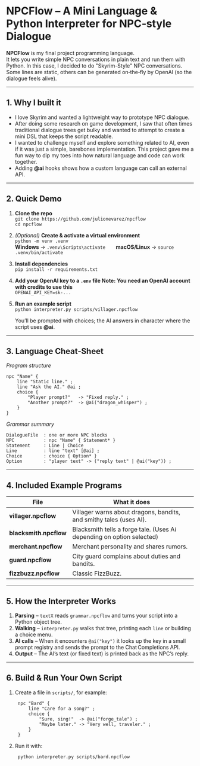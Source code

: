 # NPCFlow – A Mini Language & Python Interpreter for NPC‑style Dialogue

**NPCFlow** is my final project programming language.  
It lets you write simple NPC conversations in plain text and run
them with Python. In this case, I decided to do "Skyrim-Style" NPC conversations. Some lines are static, others can be generated on‑the‑fly by
OpenAI (so the dialogue feels alive).

---

## 1. Why I built it
* I love Skyrim and wanted a lightweight way to prototype NPC dialogue.  
* After doing some research on game development, I saw that often times traditional dialogue trees get bulky and wanted to attempt to create a mini DSL that keeps the script readable.
* I wanted to challenge myself and explore something related to AI, even if it was just a simple, barebones implementation. This project gave me a fun way to dip my toes into how natural language and code can work together.  
* Adding **@ai** hooks shows how a custom language can call an external API.

---

## 2. Quick Demo

1. **Clone the repo**  
   `git clone https://github.com/julionevarez/npcflow`  
   `cd npcflow`

2. *(Optional)* **Create & activate a virtual environment**  
   `python -m venv .venv`  
   **Windows** → `.venv\Scripts\activate`  **macOS/Linux** → `source .venv/bin/activate`

3. **Install dependencies**  
   `pip install -r requirements.txt`


4. **Add your OpenAI key to a `.env` file Note: You need an OpenAI account with credits to use this**  
   `OPENAI_API_KEY=sk-...`

5. **Run an example script**  
   `python interpreter.py scripts/villager.npcflow`  

   You’ll be prompted with choices; the AI answers in character where the script uses **@ai**.

---

## 3. Language Cheat‑Sheet

*Program structure*

    npc "Name" {
        line "Static line." ;
        line "Ask the AI." @ai ;
        choice {
            "Player prompt?"   -> "Fixed reply." ;
            "Another prompt?"  -> @ai("dragon_whisper") ;
        }
    }

*Grammar summary*

    DialogueFile  : one or more NPC blocks
    NPC           : npc "Name" { Statement* }
    Statement     : Line | Choice
    Line          : line "text" [@ai] ;
    Choice        : choice { Option* }
    Option        : "player text" -> ("reply text" | @ai("key")) ;

---

## 4. Included Example Programs

| File | What it does |
|------|--------------|
| **villager.npcflow**   | Villager warns about dragons, bandits, and smithy tales (uses AI). |
| **blacksmith.npcflow** | Blacksmith tells a forge tale. (Uses Ai depending on option selected) |
| **merchant.npcflow**   | Merchant personality and shares rumors. |
| **guard.npcflow**      | City guard complains about duties and bandits. |
| **fizzbuzz.npcflow**   | Classic FizzBuzz. |

---

## 5. How the Interpreter Works

1. **Parsing** – `textX` reads `grammar.npcflow` and turns your script into a Python object tree.  
2. **Walking** – `interpreter.py` walks that tree, printing each `line` or building a choice menu.  
3. **AI calls** – When it encounters `@ai("key")` it looks up the key in a small prompt registry and sends the prompt to the Chat Completions API.  
4. **Output** – The AI’s text (or fixed text) is printed back as the NPC’s reply.

---

## 6. Build & Run Your Own Script

1. Create a file in `scripts/`, for example:

        npc "Bard" {
            line "Care for a song?" ;
            choice {
                "Sure, sing!"  -> @ai("forge_tale") ;
                "Maybe later." -> "Very well, traveler." ;
            }
        }

2. Run it with:

        python interpreter.py scripts/bard.npcflow
